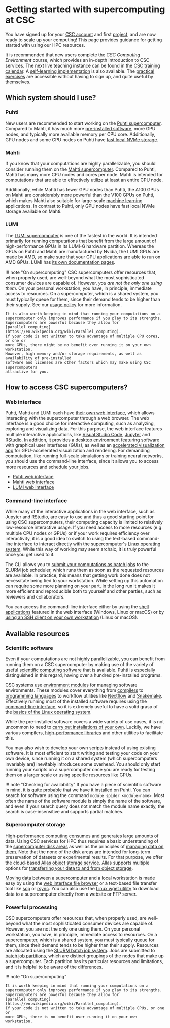 # Getting started with supercomputing at CSC

You have signed up for your [CSC account](../../accounts/how-to-create-new-user-account.md)
and first [project](../../accounts/how-to-create-new-project.md), and are now ready to
scale up your computing! This page provides guidance for getting started with
using our HPC resources.

It is recommended that new users complete the *CSC Computing Environment* course,
which provides an in-depth introduction to CSC services. The next live teaching
instance can be found in the
[CSC training calendar](https://csc.fi/en/trainings/training-calendar/).
A [self-learning implementation](https://csc.fi/en/training-calendar/csc-computing-environment-self-learning/)
is also available. The
[practical exercises](https://csc-training.github.io/csc-env-eff/) are
accessible without having to sign up, and quite useful by themselves.

## Which system should I use?


### Puhti

New users are recommended to start working on the
[Puhti supercomputer](../../computing/available-systems.md#puhti).
Compared to Mahti, it has much more [pre-installed software](../../apps/by_system.md#puhti), more GPU nodes, and
typically more available memory per CPU core. Additionally, GPU nodes and some CPU nodes
on Puhti have [fast local NVMe storage](../../computing/disk.md#temporary-local-disk-areas).

### Mahti

If you know that your computations are highly parallelizable, you should
consider running them on the
[Mahti supercomputer](../../computing/available-systems.md#mahti).
Compared to Puhti, Mahti has many more CPU nodes and cores per node. Mahti is
intended for computations that are able to effectively utilize at least an
entire CPU node.

Additionally, while Mahti has fewer GPU nodes than Puhti, the A100 GPUs on Mahti
are considerably more powerful than the V100 GPUs on Puhti, which makes Mahti
also suitable for large-scale [machine learning](ml-guide.md) applications. In contrast to Puhti,
only GPU nodes have fast local NVMe storage available on Mahti.

### LUMI

The [LUMI supercomputer](../../computing/available-systems.md#lumi)
is one of the fastest in the world. It is intended primarily
for running computations that benefit from the large amount of high-performance
GPUs in its LUMI-G hardware partition. Whereas the GPUs on Puhti and Mahti are
manufactured by Nvidia, the LUMI GPUs are made by AMD, so make sure that your
GPU applications are able to run on AMD GPUs. LUMI has
[its own documentation pages](https://docs.lumi-supercomputer.eu/).

!!! note "On supercomputing"
    CSC supercomputers offer resources that, when properly used, are well-beyond
    what the most sophisticated consumer devices are capable of. However, *you are
    not the only one using them*. On your personal workstation, you have, in
    principle, immediate access to resources. On a supercomputer, which is a shared
    system, you must typically queue for them, since their demand tends to be higher
    than their supply. See our [usage policy](../../computing/usage-policy.md)
    for more information.

    It is also worth keeping in mind that running your computations on a
    supercomputer only improves performance if you play to its strengths.
    Supercomputers are powerful because they allow for
    [parallel computing](https://en.wikipedia.org/wiki/Parallel_computing).
    If your code is not written to take advantage of multiple CPU cores, or one or
    more GPUs, there might be no benefit over running it on your own workstation.
    However, high memory and/or storage requirements, as well as availability of pre-installed
    software and licenses are other factors which may make using CSC supercomputers
    attractive for you.

## How to access CSC supercomputers?

### Web interface

Puhti, Mahti and LUMI each have
[their own web interface](../../computing/webinterface/index.md), which allows
interacting with the supercomputer through a web browser. The web interface is a
good choice for interactive computing, such as analyzing, exploring
and visualizing data. For this purpose, the web interface features multiple
interactive applications, like
[Visual Studio Code](../../computing/webinterface/vscode.md),
[Jupyter](../../computing/webinterface/jupyter.md) and
[RStudio](../../computing/webinterface/rstudio.md). In addition, it provides a
[desktop environment](../../computing/webinterface/desktop.md) featuring
software with graphical user interfaces (GUIs), as well as an
[accelerated visualization app](../../computing/webinterface/accelerated-visualization.md)
for GPU-accelerated visualization and rendering. For demanding computation,
like running full-scale simulations or training neural networks, you should use
the command-line interface, since it allows you to access more resources and
schedule your jobs.

- [Puhti web interface](https://www.puhti.csc.fi)
- [Mahti web interface](https://www.mahti.csc.fi)
- [LUMI web interface](https://www.lumi.csc.fi)

### Command-line interface

While many of the interactive applications in the web interface, such as
Jupyter and RStudio, are easy to use and thus a good starting point for using
CSC supercomputers, their computing capacity is limited to relatively
low-resource interactive usage. If you need access to more resources (e.g.
multiple CPU nodes or GPUs) or if your work requires efficiency over
interactivity, it is a good idea to switch to using the text-based command-line
interface to interact directly with the supercomputer's
[Linux operating system](./env-guide/index.md). While this way of working may
seem archaic, it is truly powerful once you get used to it.

The CLI allows you to 
[submit your computations as batch jobs](../../computing/running/getting-started.md)
to the SLURM job scheduler, which runs them as soon as the requested resources
are available. In practice, this means that getting work done does not
necessitate being tied to your workstation. While setting up this automation
can require some more planning on your part, in the long run it makes it more efficient and
reproducible both to yourself and other parties, such as reviewers and collaborators.

You can access the command-line interface either by
using the [shell applications](../../computing/webinterface/shell.md)
featured in the web interface (Windows, Linux or macOS) or by
[using an SSH client on your own workstation](../../computing/connecting.md)
(Linux or macOS).

## Available resources

### Scientific software

Even if your computations are not highly parallelizable, you can benefit from
running them on a CSC supercomputer by making use of the variety of useful
[scientific computing software](../../apps/index.md) that is available.
Puhti is especially distinguished in this regard, having over a hundred
pre-installed programs.

CSC systems use [environment modules](../../computing/modules.md) for
managing software environments. These modules cover everything from
[compilers](../../computing/installing.md#compiling) to
[programming languages](../../apps/by_discipline.md#mathematics-and-statistics)
to workflow utilities like
[Nextflow](../../apps/nextflow.md) and [Snakemake](../../apps/snakemake.md).
Effectively running most of the installed software requires using the
[command-line interface](#command-line-interface), so it is extremely useful to
have a solid grasp of the
[basics of the Linux operating system](./env-guide/index.md).

While the pre-installed software covers a wide variety of use cases, it is not
uncommon to need to
[carry out installations of your own](../../computing/installing.md).
Luckily, we have various
compilers,
[high-performance libraries](../../computing/hpc-libraries.md) and
other utilities to facilitate this.

You may also wish to develop your own scripts instead of using existing
software. It is most efficient to start writing and testing your code on your
own device, since running it on a shared system (which supercomputers
invariably are) inevitably introduces some overhead. You should only start
running your scripts on a supercomputer once you are ready for testing them on a
larger scale or using specific resources like GPUs.

!!! note "Checking for availability"
    If you have a piece of scientific software in mind, it is quite probable
    that we have it installed on Puhti. You can search for software using the
    command `module spider <module-name>`. Most often the name of the software
    module is simply the name of the software, and even if your search query
    does not match the module name exactly, the search is case-insensitive and
    supports partial matches.

### Supercomputer storage

High-performance computing consumes and generates large amounts of data.
Using CSC services for HPC thus requires a basic understanding of the
[supercomputer disk areas](../../computing/disk.md) as well as the principles
of [managing data on them](./clean-up-data.md). Note that the none of the
disk areas are intended for long-term preservation of datasets or experimental
results. For that purpose, we offer the cloud-based
[Allas object storage service](../../data/Allas/introduction.md). Allas supports
multiple options for
[transferring your data to and from object storage](../../data/Allas/accessing_allas.md).

[Moving data](../../data/moving/index.md) between a supercomputer and a local
workstation is made easy by using the
[web interface file browser](../../data/moving/web-interface.md) or a
text-based file transfer tool like [scp](../../data/moving/scp.md) or
[rsync](../../data/moving/rsync.md). You can also use the
[Linux wget utility](../../data/moving/wget.md) to download data to
a supercomputer directly from a website or FTP server.

### Powerful processing

CSC supercomputers offer resources that, when properly used, are well-beyond
what the most sophisticated consumer devices are capable of. However, you are
not the only one using them. On your personal workstation, you have, in
principle, immediate access to resources. On a supercomputer, which is a shared
system, you must typically queue for them, since their demand tends to be higher
than their supply. Resources are allocated using the
[SLURM batch job system](../../computing/running/getting-started.md).
Jobs are submitted to
[batch job partitions](../../computing/running/batch-job-partitions.md),
which are distinct groupings of the nodes that make up a supercomputer.
Each partition has its particular resources and limitations, and it is helpful
to be aware of the differences.

!!! note "On supercomputing"

    It is worth keeping in mind that running your computations on a
    supercomputer only improves performance if you play to its strengths.
    Supercomputers are powerful because they allow for
    [parallel computing](https://en.wikipedia.org/wiki/Parallel_computing).
    If your code is not written to take advantage of multiple CPUs, or one or
    more GPUs, there is no benefit over running it on your own workstation.
